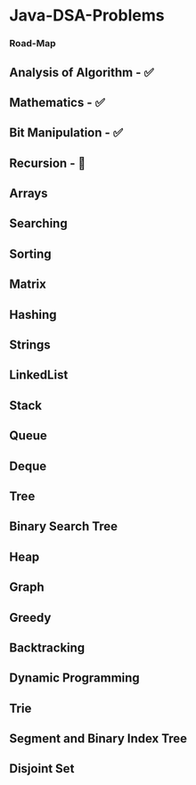 # Java-DSA-Problems 
### Road-Map
## Analysis of Algorithm - ✅ 
## Mathematics - ✅
## Bit Manipulation - ✅
## Recursion - 🏃
## Arrays
## Searching
## Sorting
## Matrix
## Hashing
## Strings
## LinkedList
## Stack
## Queue
## Deque
## Tree
## Binary Search Tree
## Heap
## Graph
## Greedy
## Backtracking
## Dynamic Programming
## Trie
## Segment and Binary Index Tree
## Disjoint Set
